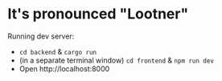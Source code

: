 # It's pronounced "Lootner"

Running dev server:

* `cd backend` & `cargo run`
* (in a separate terminal window) `cd frontend` & `npm run dev`
* Open http://localhost:8000
